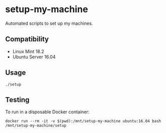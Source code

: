 # setup-my-machine
Automated scripts to set up my machines.

## Compatibility

* Linux Mint 18.2
* Ubuntu Server 16.04

## Usage

```
./setup
```

## Testing

To run in a disposable Docker container:

```
docker run --rm -it -v $(pwd):/mnt/setup-my-machine ubuntu:16.04 bash
/mnt/setup-my-machine/setup
```
